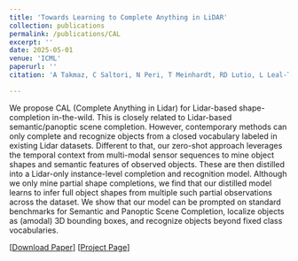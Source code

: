 ```yaml
---
title: 'Towards Learning to Complete Anything in LiDAR'
collection: publications
permalink: /publications/CAL
excerpt: ''
date: 2025-05-01
venue: 'ICML'
paperurl: ''
citation: 'A Takmaz, C Saltori, N Peri, T Meinhardt, RD Lutio, L Leal-Taixe, A Osep. Towards Learning to Complete Anything in LiDAR In: International Conference on Machine Learning, ICML 2025'

---
```


We propose CAL (Complete Anything in Lidar) for Lidar-based shape-completion in-the-wild. This is closely related to Lidar-based semantic/panoptic scene completion. However, contemporary methods can only complete and recognize objects from a closed vocabulary labeled in existing Lidar datasets. Different to that, our zero-shot approach leverages the temporal context from multi-modal sensor sequences to mine object shapes and semantic features of observed objects. These are then distilled into a Lidar-only instance-level completion and recognition model. Although we only mine partial shape completions, we find that our distilled model learns to infer full object shapes from multiple such partial observations across the dataset. We show that our model can be prompted on standard benchmarks for Semantic and Panoptic Scene Completion, localize objects as (amodal) 3D bounding boxes, and recognize objects beyond fixed class vocabularies.

[[Download Paper](https://neeharperi.com/files/CAL.pdf)]
[[Project Page](https://research.nvidia.com/labs/dvl/projects/complete-anything-lidar/)]
